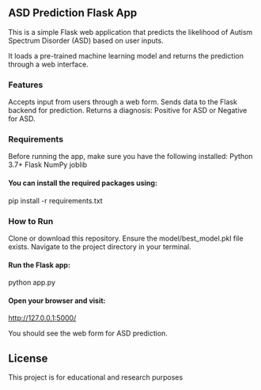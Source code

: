 ## ASD Prediction Flask App
This is a simple Flask web application that predicts the likelihood of Autism Spectrum Disorder (ASD) based on user inputs.

It loads a pre-trained machine learning model and returns the prediction through a web interface.

### Features
Accepts input from users through a web form.
Sends data to the Flask backend for prediction.
Returns a diagnosis: Positive for ASD or Negative for ASD.

### Requirements
Before running the app, make sure you have the following installed:
Python 3.7+
Flask
NumPy
joblib

#### You can install the required packages using:
pip install -r requirements.txt

### How to Run
Clone or download this repository.
Ensure the model/best_model.pkl file exists.
Navigate to the project directory in your terminal.
#### Run the Flask app:
python app.py

#### Open your browser and visit:
http://127.0.0.1:5000/

You should see the web form for ASD prediction.

## License
This project is for educational and research purposes
